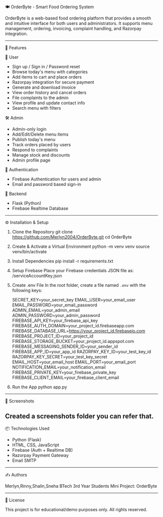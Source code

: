 
🍽️ OrderByte - Smart Food Ordering System

OrderByte is a web-based food ordering platform that provides a smooth and intuitive interface for both users and administrators. It supports menu management, ordering, invoicing, complaint handling, and Razorpay integration.

---

🚀 Features

👤 User
- Sign up / Sign in / Password reset
- Browse today's menu with categories
- Add items to cart and place orders
- Razorpay integration for secure payment
- Generate and download invoice
- View order history and cancel orders
- File complaints to the admin
- View profile and update contact info
- Search menu with filters

🛠️ Admin
- Admin-only login
- Add/Edit/Delete menu items
- Publish today's menu
- Track orders placed by users
- Respond to complaints
- Manage stock and discounts
- Admin profile page

🔐 Authentication
- Firebase Authentication for users and admin
- Email and password based sign-in

💾 Backend
- Flask (Python)
- Firebase Realtime Database

---

⚙️ Installation & Setup

1. Clone the Repository
   git clone https://github.com/Merlyn2004/OrderByte.git
   cd OrderByte

2. Create & Activate a Virtual Environment
   python -m venv venv
   source venv/bin/activate  

3. Install Dependencies
   pip install -r requirements.txt

4. Setup Firebase
   Place your Firebase credentials JSON file as:
   /serviceAccountKey.json

5. Create .env File
   In the root folder, create a file named `.env` with the following keys:

   SECRET_KEY=your_secret_key
  EMAIL_USER=your_email_user
  EMAIL_PASSWORD=your_email_password
  ADMIN_EMAIL=your_admin_email
  ADMIN_PASSWORD=your_admin_password
  FIREBASE_API_KEY=your_firebase_api_key
  FIREBASE_AUTH_DOMAIN=your_project_id.firebaseapp.com
  FIREBASE_DATABASE_URL=https://your_project_id.firebaseio.com
  FIREBASE_PROJECT_ID=your_project_id
  FIREBASE_STORAGE_BUCKET=your_project_id.appspot.com
  FIREBASE_MESSAGING_SENDER_ID=your_sender_id
  FIREBASE_APP_ID=your_app_id
  RAZORPAY_KEY_ID=your_test_key_id
  RAZORPAY_KEY_SECRET=your_test_key_secret
  EMAIL_HOST=your_email_host
  EMAIL_PORT=your_email_port
  NOTIFICATION_EMAIL=your_notification_email
  FIREBASE_PRIVATE_KEY=your_firebase_private_key
  FIREBASE_CLIENT_EMAIL=your_firebase_client_email

6. Run the App
   python app.py

---

📸 Screenshots

Created a screenshots folder you can refer that.
---

📦 Technologies Used

- Python (Flask)
- HTML, CSS, JavaScript
- Firebase (Auth + Realtime DB)
- Razorpay Payment Gateway
- Email SMTP 

---

✍️ Authors

Merlyn,Rinny,Shalin,Sneha
BTech 3rd Year Students
Mini Project: OrderByte

---

📝 License

This project is for educational/demo purposes only. All rights reserved.
